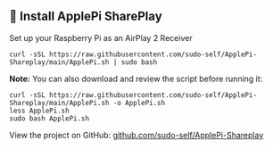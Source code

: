 <h2>🍏 Install ApplePi SharePlay</h2>
<p>
  Set up your Raspberry Pi as an AirPlay 2 Receiver
</p>

<pre><code>curl -sSL https://raw.githubusercontent.com/sudo-self/ApplePi-Shareplay/main/ApplePi.sh | sudo bash</code></pre>

<p><strong>Note:</strong> You can also download and review the script before running it:</p>

<pre><code>curl -sSL https://raw.githubusercontent.com/sudo-self/ApplePi-Shareplay/main/ApplePi.sh -o ApplePi.sh
less ApplePi.sh
sudo bash ApplePi.sh</code></pre>

<p>
  View the project on GitHub: 
  <a href="https://github.com/sudo-self/ApplePi-Shareplay" target="_blank">
    github.com/sudo-self/ApplePi-Shareplay
  </a>
</p>
